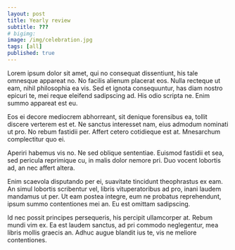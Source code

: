 ```yaml
---
layout: post
title: Yearly review
subtitle: ???
# bigimg: 
image: /img/celebration.jpg
tags: [all]
published: true
---
```


Lorem ipsum dolor sit amet, qui no consequat dissentiunt, his tale omnesque appareat no. No facilis alienum placerat eos. Nulla recteque ut eam, nihil philosophia ea vis. Sed et ignota consequuntur, has diam nostro epicuri te, mei reque eleifend sadipscing ad. His odio scripta ne. Enim summo appareat est eu.

Eos ei decore mediocrem abhorreant, sit denique forensibus ea, tollit discere verterem est et. Ne sanctus interesset nam, eius admodum nominati ut pro. No rebum fastidii per. Affert cetero cotidieque est at. Mnesarchum complectitur quo ei.

Aperiri habemus vis no. Ne sed oblique sententiae. Euismod fastidii et sea, sed pericula reprimique cu, in malis dolor nemore pri. Duo vocent lobortis ad, an nec affert altera.

Enim scaevola disputando per ei, suavitate tincidunt theophrastus ex eam. An simul lobortis scribentur vel, libris vituperatoribus ad pro, inani laudem mandamus ut per. Ut eam postea integre, eum ne probatus reprehendunt, ipsum summo contentiones mei an. Eu est omittam sadipscing.

Id nec possit principes persequeris, his percipit ullamcorper at. Rebum mundi vim ex. Ea est laudem sanctus, ad pri commodo neglegentur, mea libris mollis graecis an. Adhuc augue blandit ius te, vis ne meliore contentiones.
